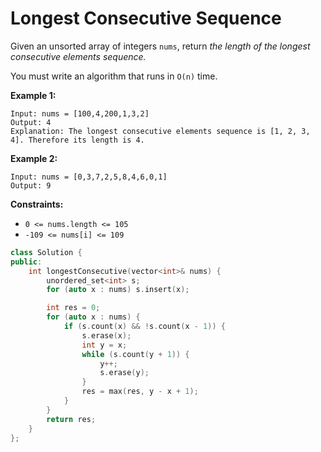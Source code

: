 # Longest Consecutive Sequence

Given an unsorted array of integers `nums`, return *the length of the longest consecutive elements sequence.*

You must write an algorithm that runs in `O(n)` time.

 

**Example 1:**

```
Input: nums = [100,4,200,1,3,2]
Output: 4
Explanation: The longest consecutive elements sequence is [1, 2, 3, 4]. Therefore its length is 4.
```

**Example 2:**

```
Input: nums = [0,3,7,2,5,8,4,6,0,1]
Output: 9
```

 

**Constraints:**

- `0 <= nums.length <= 105`
- `-109 <= nums[i] <= 109`

```c++
class Solution {
public:
    int longestConsecutive(vector<int>& nums) {
        unordered_set<int> s;
        for (auto x : nums) s.insert(x);

        int res = 0;
        for (auto x : nums) {
            if (s.count(x) && !s.count(x - 1)) {
                s.erase(x);
                int y = x;
                while (s.count(y + 1)) {
                    y++;
                    s.erase(y);
                }
                res = max(res, y - x + 1);
            }
        }
        return res;
    }
};
```

